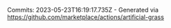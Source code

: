 Commits: 2023-05-23T16:19:17.735Z - Generated via https://github.com/marketplace/actions/artificial-grass
<br>
